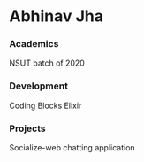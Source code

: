 # Abhinav Jha

### Academics

NSUT batch of 2020

### Development

Coding Blocks Elixir


### Projects

Socialize-web chatting application
